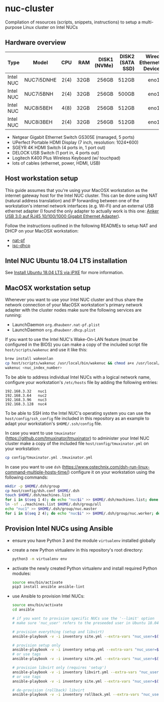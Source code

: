 # nuc-cluster

Compilation of resources (scripts, snippets, instructions) to setup a multi-purpose Linux cluster on Intel NUCs

## Hardware overview

| Type      | Model      | CPU  | RAM    | DISK1 (NVMe) | DISK2 (SATA SSD) | Wired Ethernet Device | NODE INDEX | SUBNET           |
|-----------|------------|-----:|-------:|-------------:|-----------------:|----------------------:|-----------:|-----------------:|
| Intel NUC | NUC7i5DNHE | 2(4) | 32GB   | 256GB        | 512GB            | eno1                  | 1          | 192.168.3.32/27  |
| Intel NUC | NUC7i5BNH  | 2(4) | 32GB   | 256GB        | 500GB            | eno1                  | 2          | 192.168.3.64/27  |
| Intel NUC | NUC8i5BEH  | 4(8) | 32GB   | 256GB        | 512GB            | eno1                  | 3          | 192.168.3.96/27  |
| Intel NUC | NUC8i3BEH  | 2(4) | 32GB   | 256GB        | 512GB            | eno1                  | 4          | 192.168.3.128/27 |

- Netgear Gigabit Ethernet Switch GS305E (managed, 5 ports)
- UPerfect Portable HDMI Display (7 inch, resolution: 1024*600)
- SGEYR 4K HDMI Switch (4 ports in, 1 port out)
- DELOCK USB Switch (1 port in, 4 ports out)
- Logitech K400 Plus Wireless Keyboard (w/ touchpad)
- lots of cables (ethernet, power, HDMI, USB)

## Host workstation setup

This guide assumes that you're using your MacOSX workstation as the internet gateway host for
the Intel NUC cluster. This can be done using NAT (natural address translation) and IP forwarding between one of the workstation's internel network interfaces (e.g. Wi-Fi) and an external USB ethernet adapter (I found the only adapter to actually work is this one: [Anker USB 3.0 auf RJ45 10/100/1000 Gigabit Ethernet Adapter](https://www.amazon.de/gp/product/B00NPJV4YY/ref=ppx_yo_dt_b_search_asin_title?ie=UTF8&psc=1)).

Follow the instructions outlined in the following READMEs to setup NAT and DHCP on your MacOSX workstation:

- [nat-pf](./host/config/network_boot/native/nat-pf/README.md)
- [isc-dhcp](./host/config/network_boot/native/isc-dhcp/README.md)

## Intel NUC Ubuntu 18.04 LTS installation

See [Install Ubuntu 18.04 LTS via iPXE](host/config/network_boot/README.md) for more information.

## MacOSX workstation setup

Whenever you want to use your Intel NUC cluster and thus share the network connection of your MacOSX workstation's primary network adapter with the cluster nodes make sure the following services are running:

- LaunchDaemon `org.dhaubenr.nat-pf.plist`
- LaunchDaemon `org.dhaubenr.dhcp.plist`

If you want to use the Intel NUC's Wake-On-LAN feature (must be configured in the BIOS) you can make a copy of the included script file `host/scripts/wakenuc` and use it like this:

```bash
brew install wakeonlan
cp host/scripts/wakenuc /usr/local/bin/wakenuc && chmod a+x /usr/local/bin/wakenuc
wakenuc <nuc_index_number>
```

To be able to address individual Intel NUCs with a logical network name, configure your workstation's `/etc/hosts` file by adding the following entries:

```text
192.168.3.32   nuc1
192.168.3.64   nuc2
192.168.3.96   nuc3
192.168.3.128  nuc4
```

To be able to SSH into the Intel NUC's operating system you can use the `host/config/ssh_config` file included in this repository as an example to adapt your workstation's `$HOME/.ssh/config` file.

In case you want to use `tmuxinator` (<https://github.com/tmuxinator/tmuxinator>) to administer your Intel NUC cluster make a copy of the included file `host/config/tmuxinator.yml` on your workstation:

```bash
cp config/tmuxinator.yml .tmuxinator.yml
```

In case you want to use `dsh` (<https://www.ostechnix.com/dsh-run-linux-command-multiple-hosts-time/>) configure it on your workstation using the following commands:

```bash
mkdir -p $HOME/.dsh/group
cp host/config/dsh.conf $HOME/.dsh
touch $HOME/.dsh/machines.list
for i in $(seq 1 4); do echo "nuc$i" >> $HOME/.dsh/machines.list; done
ln -sf ../machines.list $HOME/.dsh/group/all
echo "nuc1" >> $HOME/.dsh/group/nuc.master
for i in $(seq 2 4); do echo "nuc$i" >> $HOME/.dsh/group/nuc.worker; done
```

## Provision Intel NUCs using Ansible

- ensure you have Python 3 and the module `virtualenv` installed globally
- create a new Python virtualenv in this repository's root directory:

  ```bash
  python3 -m virtualenv env
  ```

- activate the newly created Python virtualenv and install required Python modules:

  ```bash
  source env/bin/activate
  pip3 install ansible ansible-lint
  ```

- use Ansible to provision Intel NUCs:

  ```bash
  source env/bin/activate
  cd ansible
  
  # if you want to provision specific NUCs use the '--limit' option
  # make sure 'nuc_user' refers to the preseeded user in Ubuntu 18.04 LTS
  
  # provision everything (setup and libvirt)
  ansible-playbook -v -i inventory site.yml --extra-vars "nuc_user=$(whoami)" --ask-become-pass [--limit nucs[0]]

  # provision setup only
  ansible-playbook -v -i inventory setup.yml --extra-vars "nuc_user=$(whoami)" --ask-become-pass [--limit nucs[0]]
  # or use tags
  ansible-playbook -v -i inventory site.yml --extra-vars "nuc_user=$(whoami)" --tags "common,development,docker,vagrant,kubernetes,user,finish" --ask-become-pass [--limit nucs[0]]

  # provision libvirt only (requires 'setup')
  ansible-playbook -v -i inventory libvirt.yml --extra-vars "nuc_user=$(whoami)" --ask-become-pass [--limit nucs[0]]
  # or use tags
  ansible-playbook -v -i inventory site.yml --extra-vars "nuc_user=$(whoami)" --tags "libvirt" --ask-become-pass [--limit nucs[0]]

  # de-provision (rollback) libvirt
  ansible-playbook -v -i inventory rollback.yml --extra-vars "nuc_user=$(whoami)" --ask-become-pass [--limit nucs[0]]
  ```
